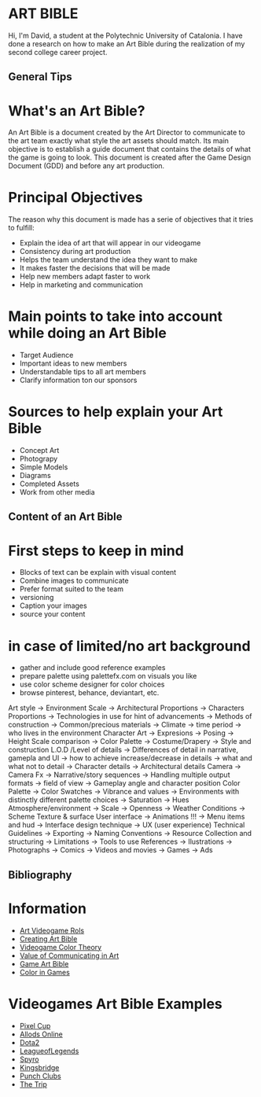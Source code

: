 # ART BIBLE

Hi, I'm David, a student at the Polytechnic University of Catalonia. I have done a research on how to make an Art Bible during the realization of my second college career project.
## General Tips
# What's an Art Bible?

An Art Bible is a document created by the Art Director to communicate to the art team exactly what style the art assets should match. Its main objective is to establish a guide document that contains the details of what the game is going to look. This document is created after the Game Design Document (GDD) and before any art production. 

# Principal Objectives
The reason why this document is made has a serie of objectives that it tries to fulfill:
* Explain the idea of art that will appear in our videogame
* Consistency during art production
* Helps the team understand the idea they want to make
* It makes faster the decisions that will be made
* Help new members adapt faster to work
* Help in marketing and communication
     
# Main points to take into account while doing an Art Bible
* Target Audience
* Important ideas to new members
* Understandable tips to all art members
* Clarify information ton our sponsors
     
# Sources to help explain your Art Bible
* Concept Art
* Photograpy
* Simple Models
* Diagrams
* Completed Assets
* Work from other media
     
## Content of an Art Bible
# First steps to keep in mind
* Blocks of text can be explain with visual content
* Combine images to communicate 
* Prefer format suited to the team
* versioning
* Caption your images
* source your content

# in case of limited/no art background
* gather and include good reference examples
* prepare palette using palettefx.com on visuals you like
* use color scheme designer for color choices
* browse pinterest, behance, deviantart, etc.

Art style
-> Environment Scale
-> Architectural Proportions
-> Characters Proportions
-> Technologies in use for hint of advancements
-> Methods of construction
-> Common/precious materials
-> Climate
-> time period
-> who lives in the environment
Character Art
-> Expresions
-> Posing
-> Height Scale comparison
-> Color Palette
-> Costume/Drapery
-> Style and construction
L.O.D /Level of details
-> Differences of detail in narrative, gamepla and UI
-> how to achieve increase/decrease in details
-> what and what not to detail
-> Character details 
-> Architectural details
Camera
-> Camera Fx
-> Narrative/story sequences
-> Handling multiple output formats
-> field of view
-> Gameplay angle and character position
Color Palette
-> Color Swatches
-> Vibrance and values
-> Environments with distinctly different palette choices
-> Saturation 
-> Hues
Atmosphere/environment
-> Scale
-> Openness
-> Weather Conditions
-> Scheme
Texture & surface
User interface
-> Animations !!!
-> Menu items and hud
-> Interface design technique
-> UX (user experience)
Technical Guidelines
-> Exporting
-> Naming Conventions
-> Resource Collection and structuring 
-> Limitations
-> Tools to use
References
-> Ilustrations
-> Photographs
-> Comics
-> Videos and movies
-> Games
-> Ads


## Bibliography
# Information
* [Art Videogame Rols](https://www.devuego.es/blog/2015/05/08/roles-en-la-creacion-de-videojuegos-iii-el-arte/)
* [Creating Art Bible](https://www.gamedev.net/forums/topic/552212-creating-art-biblestyle-guide/)
* [Videogame Color Theory](https://danielrparente.wordpress.com/tag/direccion-de-arte-en-videojuegos/)
* [Value of Communicating in Art](https://www.gamasutra.com/blogs/AndreaCordella/20160711/276701/The_Value_of_Communication_in_Art_Outsourcing_Best_Practices_to_Ensure_Quality.php)
* [Game Art Bible](https://es.slideshare.net/pencillati/game-art-bible-secret-sauce-to-making-great-game-art)
* [Color in Games](https://www.gamasutra.com/blogs/HermanTulleken/20150729/249761/Color_in_Games.php)
# Videogames Art Bible Examples
* [Pixel Cup](http://lpc.opengameart.org/static/lpc-style-guide/index.html)
* [Allods Online](http://shurick.livejournal.com/195876.html)
* [Dota2](https://support.steampowered.com/kb/8700-SJKN-4322/dota-2-character-texture-guide)
* [LeagueofLegends](https://na.leagueoflegends.com/en/news/game-updates/features/dev-blog-defining-rifts-visual-style)
* [Spyro](https://www.gamasutra.com/view/feature/131581/lessons_in_color_theory_for_spyro_.php)
* [Kingsbridge](https://www.gamasutra.com/blogs/SamuliSnellman/20130702/194913/The_Art_of_Kingsbridge_Bridging_casual_to_core.php)
* [Punch Clubs](https://www.gamasutra.com/blogs/AlexNichiporchik/20161205/286829/Punch_Clubs_guide_to_Pixel_Art.php)
* [The Trip](http://www.roguearbiter.com/port/theTrip/The%20Trip%20-%20Art%20Bible.pdf)

